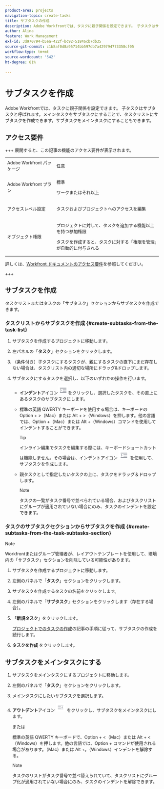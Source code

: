 ```yaml
---
product-area: projects
navigation-topic: create-tasks
title: サブタスクの作成
description: Adobe Workfrontでは、タスクに親子関係を設定できます。 子タスクはサブタスクと呼ばれます。メインタスクをサブタスクにすることで、タスクリストにサブタスクを作成できます。サブタスクをメインタスクにすることもできます。
author: Alina
feature: Work Management
exl-id: 3d970794-b5ea-422f-bc92-51846cb7db35
source-git-commit: c1b8af0d8a95714bb597db7a429794773358cf05
workflow-type: tm+mt
source-wordcount: '542'
ht-degree: 81%

---
```


# サブタスクを作成

<!-- Audited: 01/2025 -->

Adobe Workfrontでは、タスクに親子関係を設定できます。 子タスクはサブタスクと呼ばれます。メインタスクをサブタスクにすることで、タスクリストにサブタスクを作成できます。サブタスクをメインタスクにすることもできます。

## アクセス要件

+++ 展開すると、この記事の機能のアクセス要件が表示されます。

<table style="table-layout:auto"> 
 <col> 
 <col> 
 <tbody> 
  <tr> 
   <td role="rowheader">Adobe Workfront パッケージ</td> 
   <td> <p>任意</p> </td> 
  </tr> 
  <tr> 
   <td role="rowheader">Adobe Workfront プラン</td> 
   <td> <p>標準</p> 
   <p>ワークまたはそれ以上</p> </td> 
  </tr> 
  <tr> 
   <td role="rowheader">アクセスレベル設定</td> 
   <td> <p>タスクおよびプロジェクトへのアクセスを編集</p> </td> 
  </tr> 
  <tr> 
   <td role="rowheader">オブジェクト権限</td> 
   <td> <p>プロジェクトに対して、タスクを追加する機能以上を持つ参加権限</p> 
   <p>タスクを作成すると、タスクに対する「権限を管理」が自動的に付与される</p> 
    </td> 
  </tr> 
 </tbody> 
</table>

詳しくは、[Workfront ドキュメントのアクセス要件](/help/quicksilver/administration-and-setup/add-users/access-levels-and-object-permissions/access-level-requirements-in-documentation.md)を参照してください。

+++

<!--Old:

<table style="table-layout:auto"> 
 <col> 
 <col> 
 <tbody> 
  <tr> 
   <td role="rowheader">Adobe Workfront plan</td> 
   <td> <p>Any</p> </td> 
  </tr> 
  <tr> 
   <td role="rowheader">Adobe Workfront license</td> 
   <td> 
   <p>New: Standard</p>
   <p>Current: Work or higher</p> </td> 
  </tr> 
  <tr> 
   <td role="rowheader">Access level configurations*</td> 
   <td> <p>Edit access to Tasks and Projects</p>  </td> 
  </tr> 
  <tr> 
   <td role="rowheader">Object permissions</td> 
   <td> <p>Contribute permissions to the project and the parent task with ability to Add Tasks or higher</p> <p>You automatically receive Manage permissions to the task after you create it.</p>  </td> 
  </tr> 
 </tbody> 
</table>-->

## サブタスクを作成

タスクリストまたはタスクの「サブタスク」セクションからサブタスクを作成できます。

### タスクリストからサブタスクを作成 {#create-subtasks-from-the-task-list}

1. サブタスクを作成するプロジェクトに移動します。
1. 左パネルの「**タスク**」セクションをクリックします。
1. （条件付き）子タスクにするタスクが、親にするタスクの直下にまだ存在しない場合は、タスクリスト内の適切な場所にドラッグ&amp;ドロップします。
1. サブタスクにするタスクを選択し、以下のいずれかの操作を行います。

   * **インデント**&#x200B;アイコン![](assets/indent-icon-nwe-33x29.png)をクリックし、選択したタスクを、その直上にあるタスクのサブタスクにします。
   * 標準の英語 QWERTY キーボードを使用する場合は、キーボードの Option + >（Mac）または Alt + >（Windows）を押します。他の言語では、Option +（Mac）または Alt +（Windows）コマンドを使用してインデントすることができます。

     >[!TIP]
     >
     >インライン編集でタスクを編集する際には、キーボードショートカットは機能しません。その場合は、インデントアイコン ![](assets/indent-icon-nwe-33x29.png) を使用して、サブタスクを作成します。

   * 親タスクとして指定したいタスクの上に、タスクをドラッグ＆ドロップします。

     >[!NOTE]
     >
     >タスクの一覧がタスク番号で並べられている場合、およびタスクリストにグループが適用されていない場合にのみ、タスクのインデントを設定できます。

### タスクのサブタスクセクションからサブタスクを作成 {#create-subtasks-from-the-task-subtasks-section}

>[!NOTE]
>
>Workfrontまたはグループ管理者が、レイアウトテンプレートを使用して、環境内の「サブタスク」セクションを削除している可能性があります。

1. サブタスクを作成するプロジェクトに移動します。
1. 左側のパネルで「**タスク**」セクションをクリックします。
1. サブタスクを作成するタスクの名前をクリックします。
1. 左側のパネルで「**サブタスク**」セクションをクリックします（存在する場合）。
1. 「**新規タスク**」をクリックします。

   [プロジェクトでのタスクの作成](../../../manage-work/tasks/create-tasks/create-tasks-in-project.md)の記事の手順に従って、サブタスクの作成を続行します。

1. **タスクを作成** をクリックします。

## サブタスクをメインタスクにする

1. サブタスクをメインタスクにするプロジェクトに移動します。
1. 左側のパネルで「**タスク**」セクションをクリックします。
1. メインタスクにしたいサブタスクを選択します。
1. **アウトデント**&#x200B;アイコン ![](assets/outdent-icon-nwe-31x29.png) をクリックし、サブタスクをメインタスクにします。

   または

   標準の英語 QWERTY キーボードで、Option + &lt;（Mac）または Alt + &lt;（Windows）を押します。他の言語では、Option + コマンドが使用される場合があります。（Mac）または Alt +。（Windows）インデントを解除する。

   >[!NOTE]
   >
   >タスクのリストがタスク番号で並べ替えられていて、タスクリストにグループ化が適用されていない場合にのみ、タスクのインデントを解除できます。
